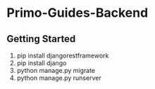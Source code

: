 # Primo-Guides-Backend

## Getting Started
1. pip install djangorestframework
2. pip install django
3. python manage.py migrate
4. python manage.py runserver
